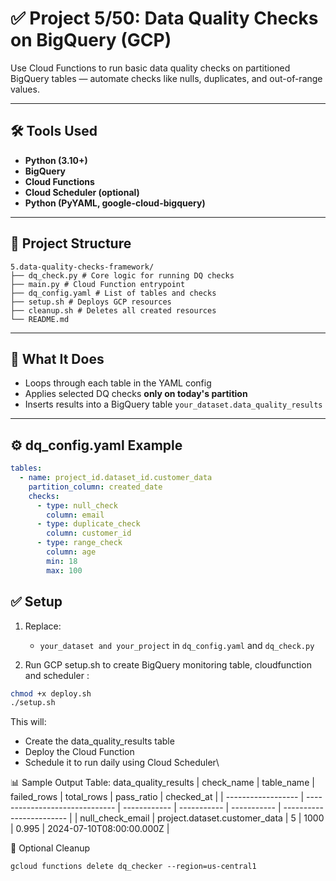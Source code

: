 # ✅ Project 5/50: Data Quality Checks on BigQuery (GCP)

Use Cloud Functions to run basic data quality checks on partitioned BigQuery tables — automate checks like nulls, duplicates, and out-of-range values.

---

## 🛠️ Tools Used
- **Python (3.10+)**
- **BigQuery**
- **Cloud Functions**
- **Cloud Scheduler (optional)**
- **Python (PyYAML, google-cloud-bigquery)**

---

## 📁 Project Structure
```
5.data-quality-checks-framework/
├── dq_check.py # Core logic for running DQ checks
├── main.py # Cloud Function entrypoint
├── dq_config.yaml # List of tables and checks
├── setup.sh # Deploys GCP resources
├── cleanup.sh # Deletes all created resources
└── README.md
```


---

## 🧪 What It Does

- Loops through each table in the YAML config
- Applies selected DQ checks **only on today's partition**
- Inserts results into a BigQuery table `your_dataset.data_quality_results`

---

## ⚙️ dq_config.yaml Example

```yaml
tables:
  - name: project_id.dataset_id.customer_data
    partition_column: created_date
    checks:
      - type: null_check
        column: email
      - type: duplicate_check
        column: customer_id
      - type: range_check
        column: age
        min: 18
        max: 100
  ```

## ✅ Setup

1. Replace:
   - `your_dataset and your_project` in `dq_config.yaml` and `dq_check.py`

2. Run GCP setup.sh to create BigQuery monitoring table, cloudfunction and scheduler :

```bash
chmod +x deploy.sh
./setup.sh
```
This will:

- Create the data_quality_results table
- Deploy the Cloud Function
- Schedule it to run daily using Cloud Scheduler\

📊 Sample Output Table: data_quality_results
| check\_name        | table\_name                    | failed\_rows | total\_rows | pass\_ratio | checked\_at              |
| ------------------ | ------------------------------ | ------------ | ----------- | ----------- | ------------------------ |
| null\_check\_email | project.dataset.customer\_data | 5            | 1000        | 0.995       | 2024-07-10T08:00:00.000Z |



🧹 Optional Cleanup
```
gcloud functions delete dq_checker --region=us-central1
```


